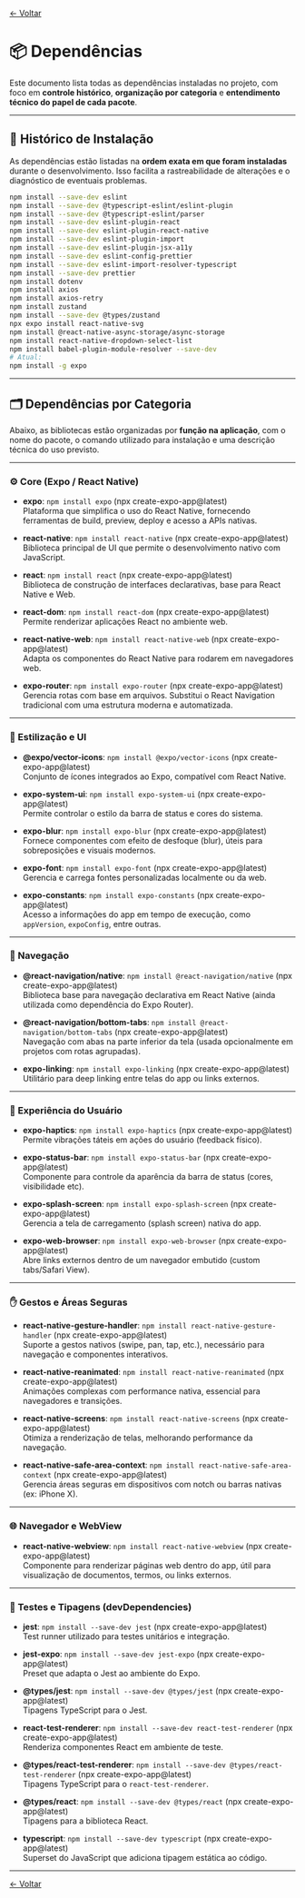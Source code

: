 <!-- markdownlint-disable-next-line MD041 -->
[← Voltar](../index.md)

# 📦 Dependências

Este documento lista todas as dependências instaladas no projeto, com foco em **controle histórico**, **organização por categoria** e **entendimento técnico do papel de cada pacote**.

---

## 📜 Histórico de Instalação

As dependências estão listadas na **ordem exata em que foram instaladas** durante o desenvolvimento. Isso facilita a rastreabilidade de alterações e o diagnóstico de eventuais problemas.

<!-- npx expo export -p web -->
<!-- usado para dist necessária para hospedar na web-->

```bash
npm install --save-dev eslint
npm install --save-dev @typescript-eslint/eslint-plugin
npm install --save-dev @typescript-eslint/parser
npm install --save-dev eslint-plugin-react
npm install --save-dev eslint-plugin-react-native
npm install --save-dev eslint-plugin-import
npm install --save-dev eslint-plugin-jsx-a11y
npm install --save-dev eslint-config-prettier
npm install --save-dev eslint-import-resolver-typescript
npm install --save-dev prettier
npm install dotenv
npm install axios
npm install axios-retry
npm install zustand
npm install --save-dev @types/zustand
npx expo install react-native-svg
npm install @react-native-async-storage/async-storage
npm install react-native-dropdown-select-list
npm install babel-plugin-module-resolver --save-dev
# Atual:
npm install -g expo
```

---

## 🗂️ Dependências por Categoria

Abaixo, as bibliotecas estão organizadas por **função na aplicação**, com o nome do pacote, o comando utilizado para instalação e uma descrição técnica do uso previsto.

---

### ⚙️ Core (Expo / React Native)

- **expo**: `npm install expo` (npx create-expo-app@latest)  
  Plataforma que simplifica o uso do React Native, fornecendo ferramentas de build, preview, deploy e acesso a APIs nativas.

- **react-native**: `npm install react-native` (npx create-expo-app@latest)  
  Biblioteca principal de UI que permite o desenvolvimento nativo com JavaScript.

- **react**: `npm install react` (npx create-expo-app@latest)  
  Biblioteca de construção de interfaces declarativas, base para React Native e Web.

- **react-dom**: `npm install react-dom` (npx create-expo-app@latest)  
  Permite renderizar aplicações React no ambiente web.

- **react-native-web**: `npm install react-native-web` (npx create-expo-app@latest)  
  Adapta os componentes do React Native para rodarem em navegadores web.

- **expo-router**: `npm install expo-router` (npx create-expo-app@latest)  
  Gerencia rotas com base em arquivos. Substitui o React Navigation tradicional com uma estrutura moderna e automatizada.

---

### 🎨 Estilização e UI

- **@expo/vector-icons**: `npm install @expo/vector-icons` (npx create-expo-app@latest)  
  Conjunto de ícones integrados ao Expo, compatível com React Native.

- **expo-system-ui**: `npm install expo-system-ui` (npx create-expo-app@latest)  
  Permite controlar o estilo da barra de status e cores do sistema.

- **expo-blur**: `npm install expo-blur` (npx create-expo-app@latest)  
  Fornece componentes com efeito de desfoque (blur), úteis para sobreposições e visuais modernos.

- **expo-font**: `npm install expo-font` (npx create-expo-app@latest)  
  Gerencia e carrega fontes personalizadas localmente ou da web.

- **expo-constants**: `npm install expo-constants` (npx create-expo-app@latest)  
  Acesso a informações do app em tempo de execução, como `appVersion`, `expoConfig`, entre outras.

---

### 🧭 Navegação

- **@react-navigation/native**: `npm install @react-navigation/native` (npx create-expo-app@latest)  
  Biblioteca base para navegação declarativa em React Native (ainda utilizada como dependência do Expo Router).

- **@react-navigation/bottom-tabs**: `npm install @react-navigation/bottom-tabs` (npx create-expo-app@latest)  
  Navegação com abas na parte inferior da tela (usada opcionalmente em projetos com rotas agrupadas).

- **expo-linking**: `npm install expo-linking` (npx create-expo-app@latest)  
  Utilitário para deep linking entre telas do app ou links externos.

---

### 💬 Experiência do Usuário

- **expo-haptics**: `npm install expo-haptics` (npx create-expo-app@latest)  
  Permite vibrações táteis em ações do usuário (feedback físico).

- **expo-status-bar**: `npm install expo-status-bar` (npx create-expo-app@latest)  
  Componente para controle da aparência da barra de status (cores, visibilidade etc).

- **expo-splash-screen**: `npm install expo-splash-screen` (npx create-expo-app@latest)  
  Gerencia a tela de carregamento (splash screen) nativa do app.

- **expo-web-browser**: `npm install expo-web-browser` (npx create-expo-app@latest)  
  Abre links externos dentro de um navegador embutido (custom tabs/Safari View).

---

### ✋ Gestos e Áreas Seguras

- **react-native-gesture-handler**: `npm install react-native-gesture-handler` (npx create-expo-app@latest)  
  Suporte a gestos nativos (swipe, pan, tap, etc.), necessário para navegação e componentes interativos.

- **react-native-reanimated**: `npm install react-native-reanimated` (npx create-expo-app@latest)  
  Animações complexas com performance nativa, essencial para navegadores e transições.

- **react-native-screens**: `npm install react-native-screens` (npx create-expo-app@latest)  
  Otimiza a renderização de telas, melhorando performance da navegação.

- **react-native-safe-area-context**: `npm install react-native-safe-area-context` (npx create-expo-app@latest)  
  Gerencia áreas seguras em dispositivos com notch ou barras nativas (ex: iPhone X).

---

### 🌐 Navegador e WebView

- **react-native-webview**: `npm install react-native-webview` (npx create-expo-app@latest)  
  Componente para renderizar páginas web dentro do app, útil para visualização de documentos, termos, ou links externos.

---

### 🧪 Testes e Tipagens (devDependencies)

- **jest**: `npm install --save-dev jest` (npx create-expo-app@latest)  
  Test runner utilizado para testes unitários e integração.

- **jest-expo**: `npm install --save-dev jest-expo` (npx create-expo-app@latest)  
  Preset que adapta o Jest ao ambiente do Expo.

- **@types/jest**: `npm install --save-dev @types/jest` (npx create-expo-app@latest)  
  Tipagens TypeScript para o Jest.

- **react-test-renderer**: `npm install --save-dev react-test-renderer` (npx create-expo-app@latest)  
  Renderiza componentes React em ambiente de teste.

- **@types/react-test-renderer**: `npm install --save-dev @types/react-test-renderer` (npx create-expo-app@latest)  
  Tipagens TypeScript para o `react-test-renderer`.

- **@types/react**: `npm install --save-dev @types/react` (npx create-expo-app@latest)  
  Tipagens para a biblioteca React.

- **typescript**: `npm install --save-dev typescript` (npx create-expo-app@latest)  
  Superset do JavaScript que adiciona tipagem estática ao código.

---

[← Voltar](../index.md)
